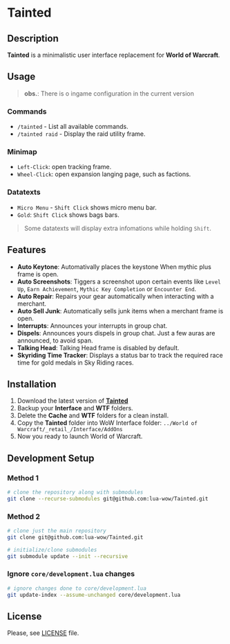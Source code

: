 # Tainted

## Description

**Tainted** is a minimalistic user interface replacement for **World of Warcraft**.

## Usage

> **obs.**: There is o ingame configuration in the current version

### Commands

-   `/tainted` - List all available commands.
-   `/tainted raid` - Display the raid utility frame.

### Minimap
-   `Left-Click`: open tracking frame.
-   `Wheel-Click`: open expansion langing page, such as factions.

### Datatexts
-   `Micro Menu` - `Shift Click` shows micro menu bar.
-   `Gold`: `Shift Click` shows bags bars.

> Some datatexts will display extra infomations while holding `Shift`.

## Features

-   **Auto Keytone**: Automativally places the keystone When mythic plus frame is open.
-   **Auto Screenshots**: Tiggers a screenshot upon certain events like `Level Up`, `Earn Achievement`, `Mythic Key Completion` or `Encounter End`.
-   **Auto Repair**: Repairs your gear automatically when interacting with a merchant.
-   **Auto Sell Junk**: Automatically sells junk items when a merchant frame is open.
-   **Interrupts**: Announces your interrupts in group chat.
-   **Dispels**: Announces yours dispels in group chat. Just a few auras are announced, to avoid span.
-   **Talking Head**: Talking Head frame is disabled by default.
-   **Skyriding Time Tracker**: Displays a status bar to track the required race time for gold medals in Sky Riding races.

## Installation

1.  Download the latest version of [**Tainted**](https://github.com/lua-wow/Tainted/releases)
2.  Backup your **Interface** and **WTF** folders.
3.  Delete the **Cache** and **WTF** folders for a clean install.
4.  Copy the **Tainted** folder into WoW Interface folder: `../World of Warcraft/_retail_/Interface/AddOns`
5.  Now you ready to launch World of Warcraft.

## Development Setup

### Method 1

```bash
# clone the repository along with submodules
git clone --recurse-submodules git@github.com:lua-wow/Tainted.git
```

### Method 2

```bash
# clone just the main repository
git clone git@github.com:lua-wow/Tainted.git

# initialize/clone submodules
git submodule update --init --recursive
```

### Ignore `core/development.lua` changes

```bash
# ignore changes done to core/development.lua
git update-index --assume-unchanged core/development.lua
```

## License

Please, see [LICENSE](./LICENSE) file.
